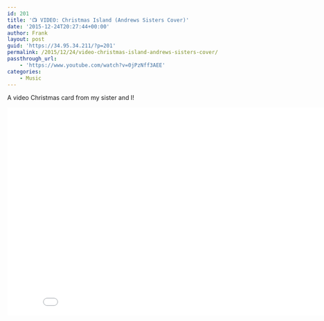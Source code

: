 ```yaml
---
id: 201
title: '📺 VIDEO: Christmas Island (Andrews Sisters Cover)'
date: '2015-12-24T20:27:44+00:00'
author: Frank
layout: post
guid: 'https://34.95.34.211/?p=201'
permalink: /2015/12/24/video-christmas-island-andrews-sisters-cover/
passthrough_url:
    - 'https://www.youtube.com/watch?v=0jPzNff3AEE'
categories:
    - Music
---
```


A video Christmas card from my sister and I!

 <iframe allowfullscreen="" frameborder="0" height="480" scrolling="no" src="//www.youtube.com/embed/0jPzNff3AEE?wmode=opaque&enablejsapi=1" width="854">  
</iframe>